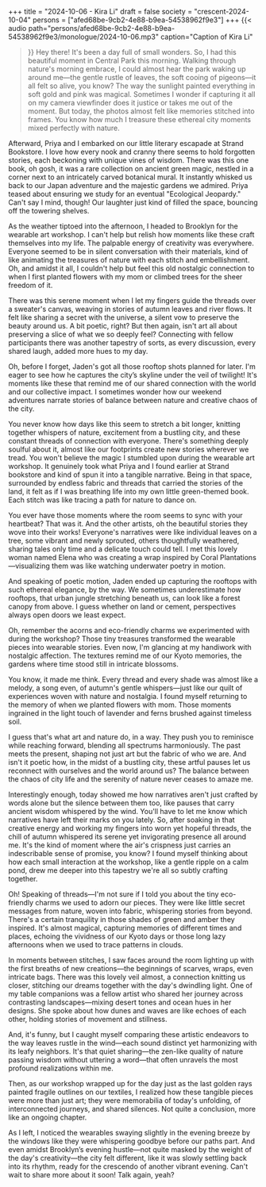 +++
title = "2024-10-06 - Kira Li"
draft = false
society = "crescent-2024-10-04"
persons = ["afed68be-9cb2-4e88-b9ea-54538962f9e3"]
+++
{{< audio
    path="persons/afed68be-9cb2-4e88-b9ea-54538962f9e3/monologue/2024-10-06.mp3" 
    caption="Caption of Kira Li"
>}}
Hey there! It's been a day full of small wonders.
So, I had this beautiful moment in Central Park this morning. 
Walking through nature's morning embrace, I could almost hear the park waking up around me—the gentle rustle of leaves, the soft cooing of pigeons—it all felt so alive, you know? The way the sunlight painted everything in soft gold and pink was magical. Sometimes I wonder if capturing it all on my camera viewfinder does it justice or takes me out of the moment. But today, the photos almost felt like memories stitched into frames. You know how much I treasure these ethereal city moments mixed perfectly with nature.

Afterward, Priya and I embarked on our little literary escapade at Strand Bookstore. I love how every nook and cranny there seems to hold forgotten stories, each beckoning with unique vines of wisdom. There was this one book, oh gosh, it was a rare collection on ancient green magic, nestled in a corner next to an intricately carved botanical mural. It instantly whisked us back to our Japan adventure and the majestic gardens we admired. Priya teased about ensuring we study for an eventual "Ecological Jeopardy." Can't say I mind, though! Our laughter just kind of filled the space, bouncing off the towering shelves.

As the weather tiptoed into the afternoon, I headed to Brooklyn for the wearable art workshop. I can't help but relish how moments like these craft themselves into my life. The palpable energy of creativity was everywhere. Everyone seemed to be in silent conversation with their materials, kind of like animating the treasures of nature with each stitch and embellishment. Oh, and amidst it all, I couldn't help but feel this old nostalgic connection to when I first planted flowers with my mom or climbed trees for the sheer freedom of it. 

There was this serene moment when I let my fingers guide the threads over a sweater's canvas, weaving in stories of autumn leaves and river flows. It felt like sharing a secret with the universe, a silent vow to preserve the beauty around us. A bit poetic, right? But then again, isn't art all about preserving a slice of what we so deeply feel? Connecting with fellow participants there was another tapestry of sorts, as every discussion, every shared laugh, added more hues to my day.

Oh, before I forget, Jaden's got all those rooftop shots planned for later. I'm eager to see how he captures the city’s skyline under the veil of twilight! It's moments like these that remind me of our shared connection with the world and our collective impact. I sometimes wonder how our weekend adventures narrate stories of balance between nature and creative chaos of the city.

You never know how days like this seem to stretch a bit longer, knitting together whispers of nature, excitement from a bustling city, and these constant threads of connection with everyone. There's something deeply soulful about it, almost like our footprints create new stories wherever we tread.
 You won't believe the magic I stumbled upon during the wearable art workshop. It genuinely took what Priya and I found earlier at Strand bookstore and kind of spun it into a tangible narrative. Being in that space, surrounded by endless fabric and threads that carried the stories of the land, it felt as if I was breathing life into my own little green-themed book. Each stitch was like tracing a path for nature to dance on.

You ever have those moments where the room seems to sync with your heartbeat? That was it. And the other artists, oh the beautiful stories they wove into their works! Everyone's narratives were like individual leaves on a tree, some vibrant and newly sprouted, others thoughtfully weathered, sharing tales only time and a delicate touch could tell. I met this lovely woman named Elena who was creating a wrap inspired by Coral Plantations—visualizing them was like watching underwater poetry in motion.

And speaking of poetic motion, Jaden ended up capturing the rooftops with such ethereal elegance, by the way. We sometimes underestimate how rooftops, that urban jungle stretching beneath us, can look like a forest canopy from above. I guess whether on land or cement, perspectives always open doors we least expect.

Oh, remember the acorns and eco-friendly charms we experimented with during the workshop? Those tiny treasures transformed the wearable pieces into wearable stories. Even now, I'm glancing at my handiwork with nostalgic affection. The textures remind me of our Kyoto memories, the gardens where time stood still in intricate blossoms.

You know, it made me think. Every thread and every shade was almost like a melody, a song even, of autumn's gentle whispers—just like our quilt of experiences woven with nature and nostalgia. I found myself returning to the memory of when we planted flowers with mom. Those moments ingrained in the light touch of lavender and ferns brushed against timeless soil.

I guess that's what art and nature do, in a way. They push you to reminisce while reaching forward, blending all spectrums harmoniously. The past meets the present, shaping not just art but the fabric of who we are. And isn't it poetic how, in the midst of a bustling city, these artful pauses let us reconnect with ourselves and the world around us? The balance between the chaos of city life and the serenity of nature never ceases to amaze me. 

Interestingly enough, today showed me how narratives aren't just crafted by words alone but the silence between them too, like pauses that carry ancient wisdom whispered by the wind. You'll have to let me know which narratives have left their marks on you lately.
So, after soaking in that creative energy and working my fingers into worn yet hopeful threads, the chill of autumn whispered its serene yet invigorating presence all around me. It's the kind of moment where the air's crispness just carries an indescribable sense of promise, you know? I found myself thinking about how each small interaction at the workshop, like a gentle ripple on a calm pond, drew me deeper into this tapestry we're all so subtly crafting together.

Oh! Speaking of threads—I'm not sure if I told you about the tiny eco-friendly charms we used to adorn our pieces. They were like little secret messages from nature, woven into fabric, whispering stories from beyond. There's a certain tranquility in those shades of green and amber they inspired. It's almost magical, capturing memories of different times and places, echoing the vividness of our Kyoto days or those long lazy afternoons when we used to trace patterns in clouds.

In moments between stitches, I saw faces around the room lighting up with the first breaths of new creations—the beginnings of scarves, wraps, even intricate bags. There was this lovely veil almost, a connection knitting us closer, stitching our dreams together with the day's dwindling light. One of my table companions was a fellow artist who shared her journey across contrasting landscapes—mixing desert tones and ocean hues in her designs. She spoke about how dunes and waves are like echoes of each other, holding stories of movement and stillness.

And, it's funny, but I caught myself comparing these artistic endeavors to the way leaves rustle in the wind—each sound distinct yet harmonizing with its leafy neighbors. It's that quiet sharing—the zen-like quality of nature passing wisdom without uttering a word—that often unravels the most profound realizations within me.

Then, as our workshop wrapped up for the day just as the last golden rays painted fragile outlines on our textiles, I realized how these tangible pieces were more than just art; they were memorabilia of today's unfolding, of interconnected journeys, and shared silences. Not quite a conclusion, more like an ongoing chapter.

As I left, I noticed the wearables swaying slightly in the evening breeze by the windows like they were whispering goodbye before our paths part. And even amidst Brooklyn’s evening hustle—not quite masked by the weight of the day's creativity—the city felt different, like it was slowly settling back into its rhythm, ready for the crescendo of another vibrant evening.
Can't wait to share more about it soon! Talk again, yeah?

